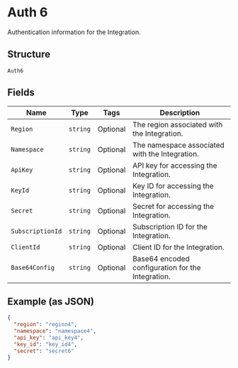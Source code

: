 
# Auth 6

Authentication information for the Integration.

## Structure

`Auth6`

## Fields

| Name | Type | Tags | Description |
|  --- | --- | --- | --- |
| `Region` | `string` | Optional | The region associated with the Integration. |
| `Namespace` | `string` | Optional | The namespace associated with the Integration. |
| `ApiKey` | `string` | Optional | API key for accessing the Integration. |
| `KeyId` | `string` | Optional | Key ID for accessing the Integration. |
| `Secret` | `string` | Optional | Secret for accessing the Integration. |
| `SubscriptionId` | `string` | Optional | Subscription ID for the Integration. |
| `ClientId` | `string` | Optional | Client ID for the Integration. |
| `Base64Config` | `string` | Optional | Base64 encoded configuration for the Integration. |

## Example (as JSON)

```json
{
  "region": "region4",
  "namespace": "namespace4",
  "api_key": "api_key4",
  "key_id": "key_id4",
  "secret": "secret6"
}
```

